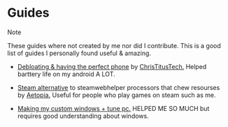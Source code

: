 # Guides

> [!NOTE]
These guides where not created by me nor did I contribute. This is a good list of guides I personally found useful & amazing.

- [Debloating & having the perfect phone](https://youtu.be/MFbXFG2xDJI?si=1Dh7paiS4QnOl4OZ) by [ChrisTitusTech.](https://youtube.com/ChrisTitusTech) Helped barttery life on my android A LOT.

- [Steam alternative](https://github.com/Aetopia/NoSteamWebHelper) to steamwebhelper processors that chew resourses by [Aetopia.](https://github.com/Aetopia) Useful for people who play games on steam such as me.

- [Making my custom windows + tune pc.](https://github.com/amitxv/PC-Tuning) HELPED ME SO MUCH but requires good understanding about windows.

















































